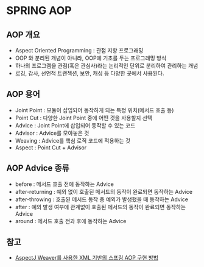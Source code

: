 
# SPRING AOP

## AOP 개요
- Aspect Oriented Programming : 관점 지향 프로그래밍
- OOP 와 분리된 개념이 아니라, OOP에 기초를 두는 프로그래밍 방식
- 하나의 프로그램을 관점(혹은 관심사)라는 논리적인 단위로 분리하여 관리하는 개념
- 로깅, 감사, 선언적 트랜젝션, 보안, 캐싱 등 다양한 곳에서 사용된다.

## AOP 용어
- Joint Point : 모듈이 삽입되어 동작하게 되는 특정 위치(메서드 호출 등)
- Point Cut : 다양한 Joint Point 중에 어떤 것을 사용할지 선택
- Advice : Joint Point에 삽입되어 동작할 수 있는 코드
- Advisor : Advice를 모아놓은 것
- Weaving : Advice를 핵심 로직 코드에 적용하는 것
- Aspect : Point Cut + Advisor

## AOP Advice 종류
- before : 메서드 호출 전에 동작하는 Advice
- after-returning : 예외 없이 호출된 메서드의 동작이 완료되면 동작하는 Advice
- after-throwing : 호출된 메서드 동작 중 예외가 발생했을 때 동작하는 Advice
- after : 예외 발생 여부에 관계없이 호출된 메서드의 동작이 완료되면 동작하는 Advice
- around : 메서드 호출 전과 후에 동작하는 Advice

## 참고
- [AspectJ Weaver를 사용한 XML 기반의 스프링 AOP 구현 방법](https://atoz-develop.tistory.com/entry/AspectJ-Weaver%EB%A5%BC-%EC%82%AC%EC%9A%A9%ED%95%9C-XML-%EA%B8%B0%EB%B0%98%EC%9D%98-%EC%8A%A4%ED%94%84%EB%A7%81-AOP-%EA%B5%AC%ED%98%84-%EB%B0%A9%EB%B2%95)